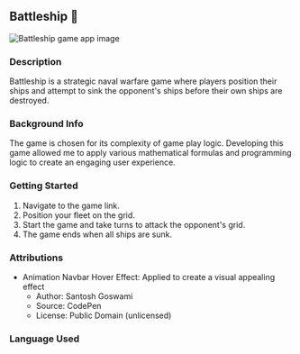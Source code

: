 ## Battleship 🚢

![Battleship game app image](https://github.com/timothyweng-0606/battle-ship/assets/124215553/9cb4bb1d-b1d3-4ae1-bbe2-89be80eec35a)

### Description 
Battleship is a strategic naval warfare game where players position their ships and attempt to sink the opponent's ships before their own ships are destroyed. 

### Background Info
The game is chosen for its complexity of game play logic. Developing this game allowed me to apply various mathematical formulas and programming logic to create an engaging user experience.

### Getting Started 
1. Navigate to the game link.
2. Position your fleet on the grid.
3. Start the game and take turns to attack the opponent's grid.
4. The game ends when all ships are sunk.


### Attributions
* Animation Navbar Hover Effect: Applied to create a visual appealing effect 
  * Author: Santosh Goswami
  * Source: CodePen
  * License: Public Domain (unlicensed)

### Language Used 
